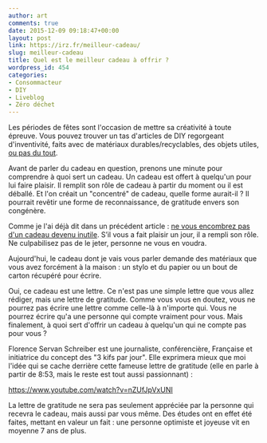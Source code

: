 ```yaml
---
author: art
comments: true
date: 2015-12-09 09:18:47+00:00
layout: post
link: https://irz.fr/meilleur-cadeau/
slug: meilleur-cadeau
title: Quel est le meilleur cadeau à offrir ?
wordpress_id: 454
categories:
- Consommacteur
- DIY
- Liveblog
- Zéro déchet
---
```


Les périodes de fêtes sont l'occasion de mettre sa créativité à toute épreuve. Vous pouvez trouver un tas d'articles de DIY regorgeant d'inventivité, faits avec de matériaux durables/recyclables, des objets utiles, [ou pas du tout](https://irz.fr/guide-cadeau).

Avant de parler du cadeau en question, prenons une minute pour comprendre à quoi sert un cadeau. Un cadeau est offert à quelqu'un pour lui faire plaisir. Il remplit son rôle de cadeau à partir du moment ou il est déballé. Et l'on créait un "concentré" de cadeau, quelle forme aurait-il ? Il pourrait revêtir une forme de reconnaissance, de gratitude envers son congénère.

Comme je l'ai déjà dit dans un précédent article : [ne vous encombrez pas d'un cadeau devenu inutile](https://irz.frla-magie-du-rangement/). S’il vous a fait plaisir un jour, il a rempli son rôle. Ne culpabilisez pas de le jeter, personne ne vous en voudra.

Aujourd'hui, le cadeau dont je vais vous parler demande des matériaux que vous avez forcément à la maison : un stylo et du papier ou un bout de carton récupéré pour écrire.

Oui, ce cadeau est une lettre. Ce n'est pas une simple lettre que vous allez rédiger, mais une lettre de gratitude. Comme vous vous en doutez, vous ne pourrez pas écrire une lettre comme celle-là à n'importe qui. Vous ne pourrez écrire qu'a une personne qui compte vraiment pour vous. Mais finalement, à quoi sert d'offrir un cadeau à quelqu'un qui ne compte pas pour vous ?

Florence Servan Schreiber est une journaliste, conférencière, Française et initiatrice du concept des "3 kifs par jour". Elle exprimera mieux que moi l'idée qui se cache derrière cette fameuse lettre de gratitude (elle en parle à partir de 8:53, mais le reste est tout aussi passionnant) :

https://www.youtube.com/watch?v=nZUfJpVxUNI

La lettre de gratitude ne sera pas seulement appréciée par la personne qui recevra le cadeau, mais aussi par vous même. Des études ont en effet été faites, mettant en valeur un fait : une personne optimiste et joyeuse vit en moyenne 7 ans de plus.
